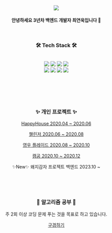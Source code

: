 
<div align="center">
  <img src="https://capsule-render.vercel.app/api?type=waving&color=99ccff&height=300&section=header&text=YEONWOOK%20GITHUB&fontSize=50&fontColor=ffffff" />
  <h4>안녕하세요 3년차 백엔드 개발자 최연욱입니다 👋</h4>
  <br/>
  <h3>🛠 Tech Stack 🛠</h3>
  <br/>
<img src="https://img.shields.io/badge/mysql-%2300f.svg?style=for-the-badge&logo=mysql&logoColor=white">
<img src="https://img.shields.io/badge/MariaDB-003545?style=for-the-badge&logo=mariadb&logoColor=white">
<img src="https://img.shields.io/badge/spring-%236DB33F.svg?style=for-the-badge&logo=spring&logoColor=white">
<img src="https://img.shields.io/badge/css3-%231572B6.svg?style=for-the-badge&logo=css3&logoColor=white">
   <br/>
<img src="https://img.shields.io/badge/html5-%23E34F26.svg?style=for-the-badge&logo=html5&logoColor=white">
<img src="https://img.shields.io/badge/javascript-%23323330.svg?style=for-the-badge&logo=javascript&logoColor=%23F7DF1E">
<img src="https://img.shields.io/badge/java-%23ED8B00.svg?style=for-the-badge&logo=java&logoColor=white">
<img src="https://img.shields.io/badge/Linux-FCC624?style=for-the-badge&logo=linux&logoColor=black">
  <br/>
  <br/>
  <br/>
  <br/>
  <br/>
  <br/>
   <h3>✨ 개인 프로젝트 ✨ </h3>
  <p><a href="https://github.com/choiyounwook/HappyHouse">HappyHouse 2020.04 ~ 2020.06</a></p>
  <p><a href="https://github.com/choiyounwook/CallengeSNS">챌린저 2020.06 ~ 2020.08</a></p>
  <p><a href="https://github.com/choiyounwook/yeongwoo-plate">영우 플레이드 2020.08 ~ 2020.10</a></p>
  <p><a href="https://github.com/choiyounwook/camstudy">캠공 2020.10 ~ 2020.12</a></p>
  <p>✨New✨ 왜지감자 프로젝트 백엔드 2023.10 ~ </p>
  <br/>
  <br/>
  <br/>
   <h3>🤔 알고리즘 공부 🤔 </h3>
  <p> 주 2회 이상 코딩 문제 푸는 것을 목표로 하고 있습니다.</p>
  <a href="https://github.com/choiyounwook/CodingTest">구경하기</a>
</div>

<!--
**choiyounwook/choiyounwook** is a ✨ _special_ ✨ repository because its `README.md` (this file) appears on your GitHub profile.

Here are some ideas to get you started:

- 🔭 I’m currently working on ...
- 🌱 I’m currently learning ...
- 👯 I’m looking to collaborate on ...
- 🤔 I’m looking for help with ...
- 💬 Ask me about ...
- 📫 How to reach me: ...
- 😄 Pronouns: ...
- ⚡ Fun fact: ...
-->

